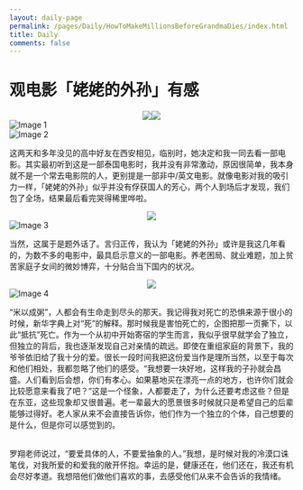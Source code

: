 ```yaml
---
layout: daily-page
permalink: /pages/Daily/HowToMakeMillionsBeforeGrandmaDies/index.html
title: Daily
comments: false
---
```


# 观电影「姥姥的外孙」有感

<div style="display: flex; justify-content: center;">
  <img src="https://cryoushiwo.oss-cn-hangzhou.aliyuncs.com/images/202409051125854.jpg" style="max-width: 50%; height: auto;">
  <img src="https://cryoushiwo.oss-cn-hangzhou.aliyuncs.com/images/202409051125863.jpg" style="max-width: 50%; height: auto;">
</div>


<div class="daily-page-image">
    <div class="image-item">
        <img src="https://cryoushiwo.oss-cn-hangzhou.aliyuncs.com/images/202409051125854.jpg" alt="Image 1">
    </div>
    <div class="caption"> </div>
    <div class="image-item">
        <img src="https://cryoushiwo.oss-cn-hangzhou.aliyuncs.com/images/202409051125863.jpg" alt="Image 2">
    </div>
    <div class="caption"> </div>
</div>

这两天和多年没见的高中好友在西安相见，临别时，她决定和我一同去看一部电影。其实最初听到这是一部泰国电影时，我并没有非常激动，原因很简单，我本身就不是一个常去电影院的人，更别提是一部非中/英文电影。就像电影对我的吸引力一样，「姥姥的外孙」似乎并没有俘获国人的芳心，两个人到场后才发现，我们包了全场，结果最后看完哭得稀里哗啦。

<center>
<img src="https://cryoushiwo.oss-cn-hangzhou.aliyuncs.com/images/202409051125762.jpg">
</center>

<div class="daily-page-image">
    <div class="image-item">
        <img src="https://cryoushiwo.oss-cn-hangzhou.aliyuncs.com/images/202409051125762.jpg" alt="Image 3">
    </div>
    <div class="caption"> </div>
</div>

当然，这属于是题外话了。言归正传，我认为「姥姥的外孙」或许是我这几年看的，为数不多的电影中，最具启示意义的一部电影。养老困局、就业难题，加上贫苦家庭子女间的微妙博弈，十分贴合当下国内的状况。

<center>
<img src="https://cryoushiwo.oss-cn-hangzhou.aliyuncs.com/images/202409051129269.jpg">
</center>

<div class="daily-page-image">
    <div class="image-item">
        <img src="https://cryoushiwo.oss-cn-hangzhou.aliyuncs.com/images/202409051129269.jpg" alt="Image 4">
    </div>
    <div class="caption"> </div>
</div>

“米以成粥”，人都会有生命走到尽头的那天。我记得我对死亡的恐惧来源于很小的时候，新华字典上对“死”的解释。那时候我是害怕死亡的，企图把那一页撕下，以此“抵抗”死亡。作为一个从初中开始寄宿的学生而言，我似乎很早就学会了独立，但独立的背后，我也逐渐发现自己对亲情的疏远。即使在重组家庭的背景下，我的爷爷依旧给了我十分的爱。很长一段时间我把这份爱当作是理所当然，以至于每次和他们相处，我都忽略了他们的感受。“我想要一块好地，这样我的子孙就会昌盛。人们看到后会想，你们有孝心。如果墓地买在漂亮一点的地方，也许你们就会比较愿意来看我了吧？”这是一个怪象，人都要走了，为什么还要考虑这些？但是在东亚，这些现象却又很普遍。老一辈最大的愿景很多时候就只是希望自己的后辈能够过得好。老人家从来不会直接告诉你，他们作为一个独立的个体，自己想要的是什么，但是你可以感觉到的。

<br>罗翔老师说过，“要爱具体的人，不要爱抽象的人。”我想，是时候对我的冷漠口诛笔伐，对我所爱的和爱我的敞开怀抱。幸运的是，健康还在，他们还在，我还有机会尽好孝道。我想陪他们做他们喜欢的事，去感受他们从来不会告诉的我情绪。